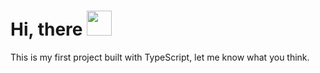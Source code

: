 # Hi, there <img src="https://raw.githubusercontent.com/MartinHeinz/MartinHeinz/master/wave.gif" width="40" > 
This is my first project built with TypeScript, let me know what you think.
